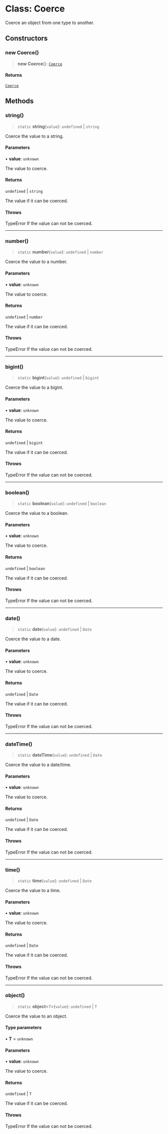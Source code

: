 # Class: Coerce

Coerce an object from one type to another.

## Constructors

### new Coerce()

> **new Coerce**(): [`Coerce`](Coerce.md)

#### Returns

[`Coerce`](Coerce.md)

## Methods

### string()

> `static` **string**(`value`): `undefined` \| `string`

Coerce the value to a string.

#### Parameters

• **value**: `unknown`

The value to coerce.

#### Returns

`undefined` \| `string`

The value if it can be coerced.

#### Throws

TypeError If the value can not be coerced.

***

### number()

> `static` **number**(`value`): `undefined` \| `number`

Coerce the value to a number.

#### Parameters

• **value**: `unknown`

The value to coerce.

#### Returns

`undefined` \| `number`

The value if it can be coerced.

#### Throws

TypeError If the value can not be coerced.

***

### bigint()

> `static` **bigint**(`value`): `undefined` \| `bigint`

Coerce the value to a bigint.

#### Parameters

• **value**: `unknown`

The value to coerce.

#### Returns

`undefined` \| `bigint`

The value if it can be coerced.

#### Throws

TypeError If the value can not be coerced.

***

### boolean()

> `static` **boolean**(`value`): `undefined` \| `boolean`

Coerce the value to a boolean.

#### Parameters

• **value**: `unknown`

The value to coerce.

#### Returns

`undefined` \| `boolean`

The value if it can be coerced.

#### Throws

TypeError If the value can not be coerced.

***

### date()

> `static` **date**(`value`): `undefined` \| `Date`

Coerce the value to a date.

#### Parameters

• **value**: `unknown`

The value to coerce.

#### Returns

`undefined` \| `Date`

The value if it can be coerced.

#### Throws

TypeError If the value can not be coerced.

***

### dateTime()

> `static` **dateTime**(`value`): `undefined` \| `Date`

Coerce the value to a date/time.

#### Parameters

• **value**: `unknown`

The value to coerce.

#### Returns

`undefined` \| `Date`

The value if it can be coerced.

#### Throws

TypeError If the value can not be coerced.

***

### time()

> `static` **time**(`value`): `undefined` \| `Date`

Coerce the value to a time.

#### Parameters

• **value**: `unknown`

The value to coerce.

#### Returns

`undefined` \| `Date`

The value if it can be coerced.

#### Throws

TypeError If the value can not be coerced.

***

### object()

> `static` **object**\<`T`\>(`value`): `undefined` \| `T`

Coerce the value to an object.

#### Type parameters

• **T** = `unknown`

#### Parameters

• **value**: `unknown`

The value to coerce.

#### Returns

`undefined` \| `T`

The value if it can be coerced.

#### Throws

TypeError If the value can not be coerced.

